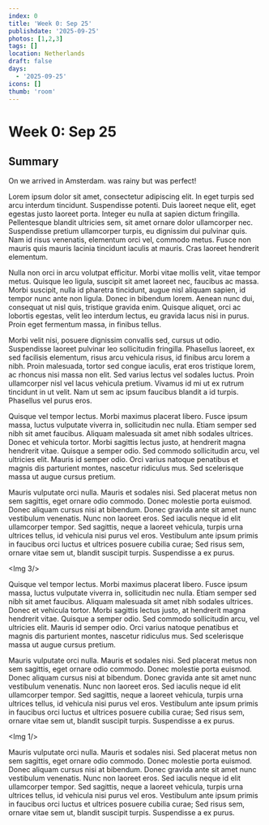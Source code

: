 ```yaml
---
index: 0
title: 'Week 0: Sep 25'
publishdate: '2025-09-25'
photos: [1,2,3]
tags: []
location: Netherlands
draft: false
days:
  - '2025-09-25'
icons: []
thumb: 'room'
---
```

# Week 0: Sep 25

## Summary

On <Fri> we arrived in Amsterdam. <Sat> was rainy but <Sun> was perfect!

Lorem ipsum dolor sit amet, consectetur adipiscing elit. In eget turpis sed arcu interdum tincidunt. Suspendisse potenti. Duis laoreet neque elit, eget egestas justo laoreet porta. Integer eu nulla at sapien dictum fringilla. Pellentesque blandit ultricies sem, sit amet ornare dolor ullamcorper nec. Suspendisse pretium ullamcorper turpis, eu dignissim dui pulvinar quis. Nam id risus venenatis, elementum orci vel, commodo metus. Fusce non mauris quis mauris lacinia tincidunt iaculis at mauris. Cras laoreet hendrerit elementum.

<Tue>

Nulla non orci in arcu volutpat efficitur. Morbi vitae mollis velit, vitae tempor metus. Quisque leo ligula, suscipit sit amet laoreet nec, faucibus ac massa. Morbi suscipit, nulla id pharetra tincidunt, augue nisl aliquam sapien, id tempor nunc ante non ligula. Donec in bibendum lorem. Aenean nunc dui, consequat <Mon> ut nisl quis, tristique gravida enim. Quisque aliquet, orci ac lobortis egestas, velit leo interdum lectus, eu gravida lacus nisi in purus. Proin eget fermentum massa, in finibus tellus.

Morbi velit nisi, posuere dignissim convallis sed, cursus ut odio. Suspendisse laoreet pulvinar leo sollicitudin fringilla. Phasellus laoreet, ex sed facilisis elementum, risus arcu vehicula risus, id finibus arcu lorem a nibh. Proin malesuada, tortor sed congue iaculis, erat eros tristique lorem, ac rhoncus nisi massa non elit. Sed varius lectus vel sodales luctus. Proin ullamcorper nisl vel lacus vehicula pretium. Vivamus id mi ut ex rutrum tincidunt in ut velit. Nam ut sem ac ipsum faucibus blandit a id turpis. Phasellus vel purus eros.

Quisque vel tempor lectus. Morbi maximus placerat libero. Fusce ipsum massa, luctus vulputate viverra in, sollicitudin nec nulla. Etiam semper sed nibh sit amet faucibus. Aliquam malesuada sit amet nibh sodales ultrices. Donec et vehicula tortor. Morbi sagittis lectus justo, at hendrerit magna hendrerit vitae. Quisque a semper odio. Sed commodo sollicitudin arcu, vel ultricies elit. Mauris id semper odio. Orci varius natoque penatibus et magnis dis parturient montes, nascetur ridiculus mus. Sed scelerisque massa ut augue cursus pretium.

Mauris vulputate orci nulla. Mauris et sodales nisi. Sed placerat metus non sem sagittis, eget ornare odio commodo. Donec molestie porta euismod. Donec aliquam cursus nisi at bibendum. Donec gravida ante sit amet nunc vestibulum venenatis. Nunc non laoreet eros. Sed iaculis neque id elit ullamcorper tempor. Sed sagittis, neque a laoreet vehicula, turpis urna ultrices tellus, id vehicula nisi purus vel eros. Vestibulum ante ipsum primis in faucibus orci luctus et ultrices posuere cubilia curae; Sed risus sem, ornare vitae sem ut, blandit suscipit turpis. Suspendisse a ex purus.

<Img 3/>

Quisque vel tempor lectus. Morbi maximus placerat libero. Fusce ipsum massa, luctus vulputate viverra in, sollicitudin nec nulla. Etiam semper sed nibh sit amet faucibus. Aliquam malesuada sit amet nibh sodales ultrices. Donec et vehicula tortor. Morbi sagittis lectus justo, at hendrerit magna hendrerit vitae. Quisque a semper odio. Sed commodo sollicitudin arcu, vel ultricies elit. Mauris id semper odio. Orci varius natoque penatibus et magnis dis parturient montes, nascetur ridiculus mus. Sed scelerisque massa ut augue cursus pretium.

Mauris vulputate orci nulla. Mauris et sodales nisi. Sed placerat metus non sem sagittis, eget ornare odio commodo. Donec molestie porta euismod. Donec aliquam cursus nisi at bibendum. Donec gravida ante sit amet nunc vestibulum venenatis. Nunc non laoreet eros. Sed iaculis neque id elit ullamcorper tempor. Sed sagittis, neque a laoreet vehicula, turpis urna ultrices tellus, id vehicula nisi purus vel eros. Vestibulum ante ipsum primis in faucibus orci luctus et ultrices posuere cubilia curae; Sed risus sem, ornare vitae sem ut, blandit suscipit turpis. Suspendisse a ex purus.

<Img 1/>

Mauris vulputate orci nulla. Mauris et sodales nisi. Sed placerat metus non sem sagittis, eget ornare odio commodo. Donec molestie porta euismod. Donec aliquam cursus nisi at bibendum. Donec gravida ante sit amet nunc vestibulum venenatis. Nunc non laoreet eros. Sed iaculis neque id elit ullamcorper tempor. Sed sagittis, neque a laoreet vehicula, turpis urna ultrices tellus, id vehicula nisi purus vel eros. Vestibulum ante ipsum primis in faucibus orci luctus et ultrices posuere cubilia curae; Sed risus sem, ornare vitae sem ut, blandit suscipit turpis. Suspendisse a ex purus.
